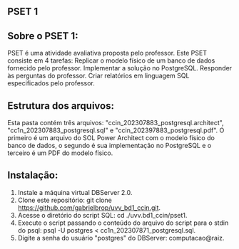 ## PSET 1

## Sobre o PSET 1:

PSET é uma atividade avaliativa proposta pelo professor. Este PSET consiste em 4 tarefas:
Replicar o modelo físico de um banco de dados fornecido pelo professor.
Implementar a solução no PostgreSQL.
Responder às perguntas do professor.
Criar relatórios em linguagem SQL especificados pelo professor.

## Estrutura dos arquivos:

Esta pasta contém três arquivos: "ccin_202307883_postgresql.architect", "cc1n_202307883_postgresql.sql" e "ccin_202397883_postgresql.pdf".
O primeiro é um arquivo do SOL Power Architect com o modelo físico do banco de dados, o segundo é sua implementação no PostgreSQL e o terceiro é um PDF do modelo físico.

## Instalação:

1. Instale a máquina virtual DBServer 2.0.
2. Clone este repositório: git clone https://github.com/gabrielbrop/uvv_bd1_ccin.git.
3. Acesse o diretório do script SQL: cd ./uvv.bd1_ccin/pset1.
4. Execute o script passando o conteúdo do arquivo do script para o stdin do psql: psql -U postgres < cc1n_202307871_postgresql.sql.
5. Digite a senha do usuário "postgres" do DBServer: computacao@raiz.
